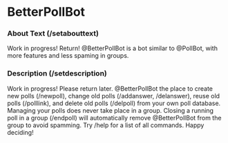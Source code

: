 # BetterPollBot

### About Text (/setabouttext)
Work in progress! Return! @BetterPollBot is a bot similar to @PollBot, with more features and less spaming in groups.
### Description (/setdescription)
Work in progress! Please return later.
@BetterPollBot the place to create new polls (/newpoll), change old polls (/addanswer, /delanswer), reuse old polls (/polllink), and delete old polls (/delpoll) from your own poll database. Managing your polls does never take place in a group. Closing a running poll in a group (/endpoll) will automatically remove @BetterPollBot from the group to avoid spamming. Try /help for a list of all commands. Happy deciding!
